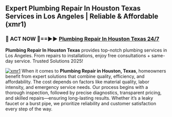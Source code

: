 ## Expert Plumbing Repair In Houston Texas Services in Los Angeles | Reliable & Affordable (xmr1)  

<h3>🚿 ACT NOW 🌟==►► <a href="https://tinyurl.com/2ne6vx2x" rel="nofollow">Plumbing Repair In Houston Texas 24/7</a></h3>

**Plumbing Repair In Houston Texas** provides top-notch plumbing services in Los Angeles. From repairs to installations, enjoy free consultations + same-day service. Trusted Solutions 2025!

[![xmr1](https://i.imgur.com/4PFF4AK.jpeg)](https://tinyurl.com/2ne6vx2x)
When it comes to **Plumbing Repair in Houston, Texas**, homeowners benefit from expert solutions that combine quality, efficiency, and affordability. The cost depends on factors like material quality, labor intensity, and emergency service needs. Our process begins with a thorough inspection, followed by precise diagnostics, transparent pricing, and skilled repairs—ensuring long-lasting results. Whether it’s a leaky faucet or a burst pipe, we prioritize reliability and customer satisfaction every step of the way.